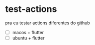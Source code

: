 # test-actions
pra eu testar actions diferentes do github

- [ ] macos + flutter
- [ ] ubuntu + flutter
